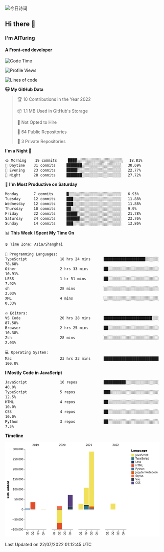 <img alt="今日诗词" src="https://v2.jinrishici.com/one.svg?font-size=30&spacing=2&color=skyblue" style="max-width:100%; display: block; margin: 0 auto;">

## Hi there 👋
### I'm AITuring
#### A Front-end developer

<!-- <img src="./dhx.gif" width="400px"/> -->

<!--START_SECTION:waka-->
![Code Time](http://img.shields.io/badge/Code%20Time-0%20secs-blue)

![Profile Views](http://img.shields.io/badge/Profile%20Views-14-blue)

![Lines of code](https://img.shields.io/badge/From%20Hello%20World%20I%27ve%20Written-486%20Thousand%20lines%20of%20code-blue)

**🐱 My GitHub Data** 

> 🏆 10 Contributions in the Year 2022
 > 
> 📦 1.1 MB Used in GitHub's Storage 
 > 
> 🚫 Not Opted to Hire
 > 
> 📜 64 Public Repositories 
 > 
> 🔑 3 Private Repositories  
 > 
**I'm a Night 🦉** 

```text
🌞 Morning    19 commits     ████░░░░░░░░░░░░░░░░░░░░░   18.81% 
🌆 Daytime    31 commits     ███████░░░░░░░░░░░░░░░░░░   30.69% 
🌃 Evening    23 commits     █████░░░░░░░░░░░░░░░░░░░░   22.77% 
🌙 Night      28 commits     ███████░░░░░░░░░░░░░░░░░░   27.72%

```
📅 **I'm Most Productive on Saturday** 

```text
Monday       7 commits      █░░░░░░░░░░░░░░░░░░░░░░░░   6.93% 
Tuesday      12 commits     ███░░░░░░░░░░░░░░░░░░░░░░   11.88% 
Wednesday    12 commits     ███░░░░░░░░░░░░░░░░░░░░░░   11.88% 
Thursday     10 commits     ██░░░░░░░░░░░░░░░░░░░░░░░   9.9% 
Friday       22 commits     █████░░░░░░░░░░░░░░░░░░░░   21.78% 
Saturday     24 commits     ██████░░░░░░░░░░░░░░░░░░░   23.76% 
Sunday       14 commits     ███░░░░░░░░░░░░░░░░░░░░░░   13.86%

```


📊 **This Week I Spent My Time On** 

```text
⌚︎ Time Zone: Asia/Shanghai

💬 Programming Languages: 
TypeScript               18 hrs 24 mins      ███████████████████░░░░░░   78.68% 
Other                    2 hrs 33 mins       ██░░░░░░░░░░░░░░░░░░░░░░░   10.91% 
LESS                     1 hr 51 mins        ██░░░░░░░░░░░░░░░░░░░░░░░   7.92% 
sh                       28 mins             ░░░░░░░░░░░░░░░░░░░░░░░░░   2.03% 
XML                      4 mins              ░░░░░░░░░░░░░░░░░░░░░░░░░   0.33%

🔥 Editors: 
VS Code                  20 hrs 28 mins      ██████████████████████░░░   87.58% 
Browser                  2 hrs 25 mins       ██░░░░░░░░░░░░░░░░░░░░░░░   10.38% 
Zsh                      28 mins             ░░░░░░░░░░░░░░░░░░░░░░░░░   2.03%

💻 Operating System: 
Mac                      23 hrs 23 mins      █████████████████████████   100.0%

```

**I Mostly Code in JavaScript** 

```text
JavaScript               16 repos            ██████████░░░░░░░░░░░░░░░   40.0% 
TypeScript               5 repos             ███░░░░░░░░░░░░░░░░░░░░░░   12.5% 
HTML                     4 repos             ██░░░░░░░░░░░░░░░░░░░░░░░   10.0% 
CSS                      4 repos             ██░░░░░░░░░░░░░░░░░░░░░░░   10.0% 
Python                   3 repos             ██░░░░░░░░░░░░░░░░░░░░░░░   7.5%

```


**Timeline**

![Chart not found](https://raw.githubusercontent.com/AITuring/AITuring/main/charts/bar_graph.png) 


 Last Updated on 22/07/2022 01:12:45 UTC
<!--END_SECTION:waka-->


